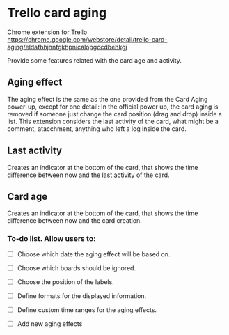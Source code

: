 # Trello card aging
Chrome extension for Trello
https://chrome.google.com/webstore/detail/trello-card-aging/eldafhhjhnfgkhpnicalopgocdbehkgj

Provide some features related with the card age and activity.

## Aging effect
The aging effect is the same as the one provided from the Card Aging power-up, except for one detail:
In the official power up, the card aging is removed if someone just change the card position (drag and drop) inside a list. This extension considers the last activity of the card, what might be a comment, atacchment, anything who left a log inside the card.

## Last activity
Creates an indicator at the bottom of the card, that shows the time difference between now and the last activity of the card.

## Card age
Creates an indicator at the bottom of the card, that shows the time difference between now and the card creation.


### To-do list. Allow users to:
- [ ] Choose which date the aging effect will be based on.
- [ ] Choose which boards should be ignored.
- [ ] Choose the position of the labels.
- [ ] Define formats for the displayed information.
- [ ] Define custom time ranges for the aging effects.

- [ ] Add new aging effects
